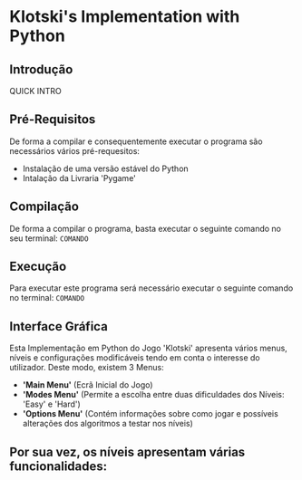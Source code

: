 # Klotski's Implementation with Python

## Introdução
QUICK INTRO

## Pré-Requisitos
De forma a compilar e consequentemente executar o programa são necessários vários pré-requesitos:
- Instalação de uma versão estável do Python
- Intalação da Livraria 'Pygame'

## Compilação
De forma a compilar o programa, basta executar o seguinte comando no seu terminal:
``` COMANDO ```

## Execução
Para executar este programa será necessário executar o seguinte comando no terminal:
``` COMANDO ```

## Interface Gráfica
Esta Implementação em Python do Jogo 'Klotski' apresenta vários menus, níveis e configurações modificáveis tendo em conta o interesse do utilizador.
Deste modo, existem 3 Menus:
- **'Main Menu'** (Ecrã Inicial do Jogo)
- **'Modes Menu'** (Permite a escolha entre duas dificuldades dos Níveis: 'Easy' e 'Hard')
- **'Options Menu'** (Contém informações sobre como jogar e possíveis alterações dos algoritmos a testar nos níveis)

Por sua vez, os níveis apresentam várias funcionalidades:
- 
